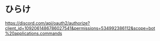 #  ひらけ

https://discord.com/api/oauth2/authorize?client_id=1092061486786027541&permissions=534992386112&scope=bot%20applications.commands